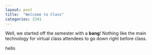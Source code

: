 ```yaml
---
layout: post
title:  "Welcome to Class"
categories: 2341
---
```


Well, we started off the semester with a **bang**!  Nothing like the main technology for virtual class attendees to go down right before class.  


hello 
